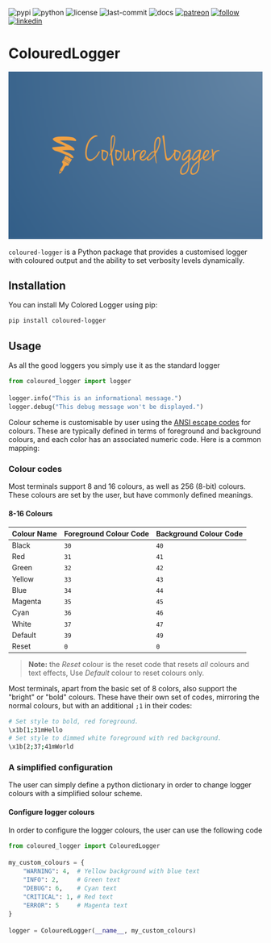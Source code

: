 ![pypi](https://img.shields.io/pypi/v/coloured-logger.svg)
![python](https://img.shields.io/pypi/pyversions/coloured-logger.svg)
![license](https://img.shields.io/github/license/oscar-defelice/coloured-logger.svg)
![last-commit](https://img.shields.io/github/last-commit/oscar-defelice/coloured-logger/develop)
![docs](https://readthedocs.org/projects/coloured-logger/badge/?version=latest)
[![patreon](https://img.shields.io/badge/Patreon-brown.svg?logo=patreon)](https://www.patreon.com/oscardefelice)
[![follow](https://img.shields.io/twitter/follow/oscardefelice.svg?style=social)](https://twitter.com/OscardeFelice)
[![linkedin](https://img.shields.io/badge/LinkedIn-0077B5?&logo=linkedin&logoColor=white)](https://linkedin.com/in/oscar-de-felice)

# ColouredLogger

<!-- markdownlint-disable MD033 -->
<div align="center">
    <img src="./images/logo.png" width="800px">
</div>
<!-- markdownlint-enable MD033 -->

`coloured-logger` is a Python package that provides a customised logger with coloured output and the ability to set verbosity levels dynamically.

## Installation

You can install My Colored Logger using pip:

```bash
pip install coloured-logger
```

## Usage

As all the good loggers you simply use it as the standard logger

```python
from coloured_logger import logger

logger.info("This is an informational message.")
logger.debug("This debug message won't be displayed.")
```

Colour scheme is customisable by user using the [ANSI escape codes](https://gist.github.com/fnky/458719343aabd01cfb17a3a4f7296797) for colours.
These are typically defined in terms of foreground and background colours, and each color has an associated numeric code. Here is a common mapping:

### Colour codes

Most terminals support 8 and 16 colours, as well as 256 (8-bit) colours. These colours are set by the user, but have commonly defined meanings.

#### 8-16 Colours

| Colour Name | Foreground Colour Code | Background Colour Code |
| :--------- | :-------------------- | :-------------------- |
| Black      | `30`                  | `40`                  |
| Red        | `31`                  | `41`                  |
| Green      | `32`                  | `42`                  |
| Yellow     | `33`                  | `43`                  |
| Blue       | `34`                  | `44`                  |
| Magenta    | `35`                  | `45`                  |
| Cyan       | `36`                  | `46`                  |
| White      | `37`                  | `47`                  |
| Default    | `39`                  | `49`                  |
| Reset      | `0`                   | `0`                   |

> **Note:** the _Reset_ colour is the reset code that resets _all_ colours and text effects, Use _Default_ colour to reset colours only.

Most terminals, apart from the basic set of 8 colors, also support the "bright" or "bold" colours. These have their own set of codes, mirroring the normal colours, but with an additional `;1` in their codes:

```sh
# Set style to bold, red foreground.
\x1b[1;31mHello
# Set style to dimmed white foreground with red background.
\x1b[2;37;41mWorld
```

### A simplified configuration

The user can simply define a python dictionary in order to change logger colours with a simplified solour scheme.

#### Configure logger colours

In order to configure the logger colours, the user can use the following code

```python
from coloured_logger import ColouredLogger

my_custom_colours = {
    "WARNING": 4,  # Yellow background with blue text
    "INFO": 2,     # Green text
    "DEBUG": 6,    # Cyan text
    "CRITICAL": 1, # Red text
    "ERROR": 5     # Magenta text
}

logger = ColouredLogger(__name__, my_custom_colours)
```
